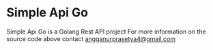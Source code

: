 # Simple Api Go
Simple Api Go is a Golang Rest API project
For more information on the source code above contact angganurprasetya4@gmail.com
